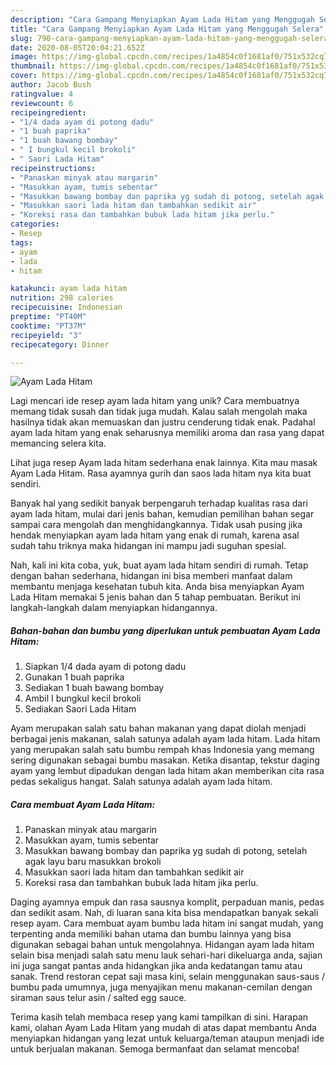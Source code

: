 ```yaml
---
description: "Cara Gampang Menyiapkan Ayam Lada Hitam yang Menggugah Selera"
title: "Cara Gampang Menyiapkan Ayam Lada Hitam yang Menggugah Selera"
slug: 790-cara-gampang-menyiapkan-ayam-lada-hitam-yang-menggugah-selera
date: 2020-08-05T20:04:21.652Z
image: https://img-global.cpcdn.com/recipes/1a4854c0f1681af0/751x532cq70/ayam-lada-hitam-foto-resep-utama.jpg
thumbnail: https://img-global.cpcdn.com/recipes/1a4854c0f1681af0/751x532cq70/ayam-lada-hitam-foto-resep-utama.jpg
cover: https://img-global.cpcdn.com/recipes/1a4854c0f1681af0/751x532cq70/ayam-lada-hitam-foto-resep-utama.jpg
author: Jacob Bush
ratingvalue: 4
reviewcount: 6
recipeingredient:
- "1/4 dada ayam di potong dadu"
- "1 buah paprika"
- "1 buah bawang bombay"
- " I bungkul kecil brokoli"
- " Saori Lada Hitam"
recipeinstructions:
- "Panaskan minyak atau margarin"
- "Masukkan ayam, tumis sebentar"
- "Masukkan bawang bombay dan paprika yg sudah di potong, setelah agak layu baru masukkan brokoli"
- "Masukkan saori lada hitam dan tambahkan sedikit air"
- "Koreksi rasa dan tambahkan bubuk lada hitam jika perlu."
categories:
- Resep
tags:
- ayam
- lada
- hitam

katakunci: ayam lada hitam 
nutrition: 298 calories
recipecuisine: Indonesian
preptime: "PT40M"
cooktime: "PT37M"
recipeyield: "3"
recipecategory: Dinner

---
```



![Ayam Lada Hitam](https://img-global.cpcdn.com/recipes/1a4854c0f1681af0/751x532cq70/ayam-lada-hitam-foto-resep-utama.jpg)

Lagi mencari ide resep ayam lada hitam yang unik? Cara membuatnya memang tidak susah dan tidak juga mudah. Kalau salah mengolah maka hasilnya tidak akan memuaskan dan justru cenderung tidak enak. Padahal ayam lada hitam yang enak seharusnya memiliki aroma dan rasa yang dapat memancing selera kita.

Lihat juga resep Ayam lada hitam sederhana enak lainnya. Kita mau masak Ayam Lada Hitam. Rasa ayamnya gurih dan saos lada hitam nya kita buat sendiri.

Banyak hal yang sedikit banyak berpengaruh terhadap kualitas rasa dari ayam lada hitam, mulai dari jenis bahan, kemudian pemilihan bahan segar sampai cara mengolah dan menghidangkannya. Tidak usah pusing jika hendak menyiapkan ayam lada hitam yang enak di rumah, karena asal sudah tahu triknya maka hidangan ini mampu jadi suguhan spesial.


Nah, kali ini kita coba, yuk, buat ayam lada hitam sendiri di rumah. Tetap dengan bahan sederhana, hidangan ini bisa memberi manfaat dalam membantu menjaga kesehatan tubuh kita. Anda bisa menyiapkan Ayam Lada Hitam memakai 5 jenis bahan dan 5 tahap pembuatan. Berikut ini langkah-langkah dalam menyiapkan hidangannya.

<!--inarticleads1-->

##### Bahan-bahan dan bumbu yang diperlukan untuk pembuatan Ayam Lada Hitam:

1. Siapkan 1/4 dada ayam di potong dadu
1. Gunakan 1 buah paprika
1. Sediakan 1 buah bawang bombay
1. Ambil  I bungkul kecil brokoli
1. Sediakan  Saori Lada Hitam


Ayam merupakan salah satu bahan makanan yang dapat diolah menjadi berbagai jenis makanan, salah satunya adalah ayam lada hitam. Lada hitam yang merupakan salah satu bumbu rempah khas Indonesia yang memang sering digunakan sebagai bumbu masakan. Ketika disantap, tekstur daging ayam yang lembut dipadukan dengan lada hitam akan memberikan cita rasa pedas sekaligus hangat. Salah satunya adalah ayam lada hitam. 

<!--inarticleads2-->

##### Cara membuat Ayam Lada Hitam:

1. Panaskan minyak atau margarin
1. Masukkan ayam, tumis sebentar
1. Masukkan bawang bombay dan paprika yg sudah di potong, setelah agak layu baru masukkan brokoli
1. Masukkan saori lada hitam dan tambahkan sedikit air
1. Koreksi rasa dan tambahkan bubuk lada hitam jika perlu.


Daging ayamnya empuk dan rasa sausnya komplit, perpaduan manis, pedas dan sedikit asam. Nah, di luaran sana kita bisa mendapatkan banyak sekali resep ayam. Cara membuat ayam bumbu lada hitam ini sangat mudah, yang terpenting anda memiliki bahan utama dan bumbu lainnya yang bisa digunakan sebagai bahan untuk mengolahnya. Hidangan ayam lada hitam selain bisa menjadi salah satu menu lauk sehari-hari dikeluarga anda, sajian ini juga sangat pantas anda hidangkan jika anda kedatangan tamu atau sanak. Trend restoran cepat saji masa kini, selain menggunakan saus-saus / bumbu pada umumnya, juga menyajikan menu makanan-cemilan dengan siraman saus telur asin / salted egg sauce. 

Terima kasih telah membaca resep yang kami tampilkan di sini. Harapan kami, olahan Ayam Lada Hitam yang mudah di atas dapat membantu Anda menyiapkan hidangan yang lezat untuk keluarga/teman ataupun menjadi ide untuk berjualan makanan. Semoga bermanfaat dan selamat mencoba!
